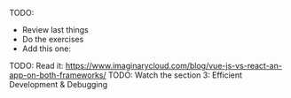 
TODO: 
- Review last things
- Do the exercises 
- Add this one:   
<!-- script[src="./app.js"] -->

TODO: Read it: https://www.imaginarycloud.com/blog/vue-js-vs-react-an-app-on-both-frameworks/ 
TODO: Watch the section 3: Efficient Development & Debugging
